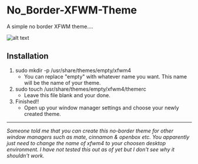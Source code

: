 # No_Border-XFWM-Theme

A simple no border XFWM theme....

![alt text](http://i.imgur.com/xwUGwI8.png "empty theme")

## Installation

1. sudo mkdir -p /usr/share/themes/empty/xfwm4
   - You can replace "empty" with whatever name you want. This name will be the name of your theme.
2. sudo touch /usr/share/themes/empty/xfwm4/themerc
   - Leave this file blank and your done.
3. Finished!!
   - Open up your window manager settings and choose your newly created theme.

---

_Someone told me that you can create this no-border theme for other window managers such as mate, cinnamon & openbox etc. You apparently just need to change the name of xfwm4 to your choosen desktop environment. I have not tested this out as of yet but I don't see why it shouldn't work._
